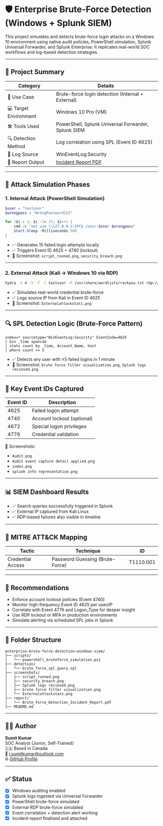 # 🛡️ Enterprise Brute-Force Detection (Windows + Splunk SIEM)

This project simulates and detects brute-force login attacks on a Windows 10 environment using native audit policies, PowerShell simulation, Splunk Universal Forwarder, and Splunk Enterprise. It replicates real-world SOC workflows and log-based detection strategies.

---

## 📌 Project Summary

| Category             | Details                                      |
|----------------------|----------------------------------------------|
| 🌟 Use Case           | Brute-force login detection (Internal + External) |
| 💻 Target Environment | Windows 10 Pro (VM)                         |
| 🛠️ Tools Used         | PowerShell, Splunk Universal Forwarder, Splunk SIEM |
| 🔍 Detection Method   | Log correlation using SPL (Event ID 4625)    |
| 📡 Log Source         | WinEventLog:Security                         |
| 📄 Report Output      | [Incident Report PDF](./report/Brute_Force_Detection_Incident_Report.pdf) |

---

## 🎯 Attack Simulation Phases

### 1. **Internal Attack (PowerShell Simulation)**

```powershell
$user = "testuser"
$wrongpass = "WrongPassword123"

for ($i = 1; $i -le 15; $i++) {
    cmd /c "net use \\127.0.0.1\IPC$ /user:$user $wrongpass"
    Start-Sleep -Milliseconds 500
}
```

- ✅ Generates 15 failed login attempts locally
- ✅ Triggers Event ID 4625 + 4740 (lockout)
- 📸 Screenshot: `script_runned.png`, `security_breach.png`

---

### 2. **External Attack (Kali → Windows 10 via RDP)**

```bash
hydra -t 4 -V -f -l testuser -P /usr/share/wordlists/rockyou.txt rdp://<target_ip>
```

- ✅ Simulates real-world credential brute-force
- ✅ Logs source IP from Kali in Event ID 4625
- 📸 Screenshot: `Externalattackstats.png`

---

## 🔍 SPL Detection Logic (Brute-Force Pattern)

```spl
index=* sourcetype="WinEventLog:Security" EventCode=4625
| bin _time span=1m
| stats count by _time, Account_Name, host
| where count >= 5
```

- ✅ Detects any user with ≥5 failed logins in 1 minute
- 📸 Screenshot: `brute force filter visualization.png`, `Splunk logs recieved.png`

---

## 📄 Key Event IDs Captured

| Event ID | Description             |
|----------|--------------------------|
| 4625     | Failed logon attempt     |
| 4740     | Account lockout (optional) |
| 4672     | Special logon privileges |
| 4776     | Credential validation    |

📸 Screenshots:
- `Audit.png`
- `Audit event capture detail applied.png`
- `index.png`
- `splunk info representation.png`

---

## 📊 SIEM Dashboard Results

- ✅ Search queries successfully triggered in Splunk
- ✅ External IP captured from Kali Linux
- ✅ RDP-based failures also visible in timeline


---

## 🧠 MITRE ATT&CK Mapping

| Tactic             | Technique                        | ID        |
|--------------------|----------------------------------|-----------|
| Credential Access  | Password Guessing (Brute-Force) | T1110.001 |

---

## 🔐 Recommendations

- Enforce account lockout policies (Event 4740)
- Monitor high-frequency Event ID 4625 per user/IP
- Correlate with Event 4776 and Logon_Type for deeper insight
- Use RDP lockout or MFA in production environments
- Simulate alerting via scheduled SPL jobs in Splunk

---

## 📁 Folder Structure

```
enterprise-brute-force-detection-windows-siem/
├── scripts/
│   └── powershell_bruteforce_simulation.ps1
├── detection/
│   └── brute_force_spl_query.spl
├── screenshots/
│   ├── script_runned.png
│   ├── security_breach.png
│   ├── Splunk logs recieved.png
│   ├── brute force filter visualization.png
│   └── Externalattackstats.png
├── report/
│   └── Brute_Force_Detection_Incident_Report.pdf
├── README.md
```

---

## 👨‍💼 Author

**Sumit Kumar**  
SOC Analyst (Junior, Self-Trained)  
🇨🇦 Based in Canada  
📧 [i.sumitkumar@outlook.com](mailto:i.sumitkumar@outlook.com)  
🌐 [GitHub Profile](https://github.com/i-sumitkumar)

---

## ✅ Status

- [x] Windows auditing enabled
- [x] Splunk logs ingested via Universal Forwarder
- [x] PowerShell brute-force simulated
- [x] External RDP brute-force simulated
- [x] Event correlation + detection alert working
- [x] Incident report finalized and attached
